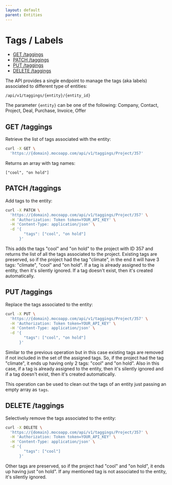 ```yaml
---
layout: default
parent: Entities
---
```


# Tags / Labels

<!-- TOC -->

- [GET /taggings](#get-taggings)
- [PATCH /taggings](#patch-taggings)
- [PUT /taggings](#put-taggings)
- [DELETE /taggings](#delete-taggings)

<!-- /TOC -->

The API provides a single endpoint to manage the tags (aka labels) associated to different type of entities:

```
/api/v1/taggings/{entity}/{entity_id}
```

The parameter `{entity}` can be one of the following:
Company, Contact, Project, Deal, Purchase, Invoice, Offer

## GET /taggings

Retrieve the list of tags associated with the entity:

```bash
curl -X GET \
  'https://{domain}.mocoapp.com/api/v1/taggings/Project/357'
```

Returns an array with tag names:

```
["cool", "on hold"]
```

## PATCH /taggings

Add tags to the entity:

```bash
curl -X PATCH \
  'https://{domain}.mocoapp.com/api/v1/taggings/Project/357' \
  -H 'Authorization: Token token=YOUR_API_KEY' \
  -H 'Content-Type: application/json' \
  -d '{
        "tags": ["cool", "on hold"]
      }'
```

This adds the tags "cool" and "on hold" to the project with ID 357 and returns the list of all the tags associated
to the project. Existing tags are preserved, so if the project had the tag "climate", in the end it will have 3 tags:
"climate", "cool" and "on hold".
If a tag is already assigned to the entity, then it's silently ignored.
If a tag doesn't exist, then it's created automatically.

## PUT /taggings

Replace the tags associated to the entity:

```bash
curl -X PUT \
  'https://{domain}.mocoapp.com/api/v1/taggings/Project/357' \
  -H 'Authorization: Token token=YOUR_API_KEY' \
  -H 'Content-Type: application/json' \
  -d '{
        "tags": ["cool", "on hold"]
      }'
```

Similar to the previous operation but in this case existing tags are removed if not included in the set of the assigned tags.
So, if the project had the tag "climate", it ends up having only 2 tags:
"cool" and "on hold".
Also in this case, if a tag is already assigned to the entity, then it's silently ignored and if a tag doesn't exist,
then it's created automatically.

This operation can be used to clean out the tags of an entity just passing an empty array as `tags`.

## DELETE /taggings

Selectively remove the tags associated to the entity:

```bash
curl -X DELETE \
  'https://{domain}.mocoapp.com/api/v1/taggings/Project/357' \
  -H 'Authorization: Token token=YOUR_API_KEY' \
  -H 'Content-Type: application/json' \
  -d '{
        "tags": ["cool"]
      }'
```

Other tags are preserved, so if the project had "cool" and "on hold", it ends up having just "on hold". If any mentioned tag
is not associated to the entity, it's silently ignored.
